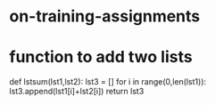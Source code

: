 # on-training-assignments
# function to add two lists
def lstsum(lst1,lst2):
  lst3 = []
  for i in range(0,len(lst1)):
    lst3.append(lst1[i]+lst2[i])
  return lst3
